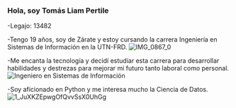 ### Hola, soy Tomás Liam Pertile

-Legajo: 13482

-Tengo 19 años, soy de Zárate y estoy cursando la carrera Ingeniería en Sistemas de Información en la UTN-FRD.
![IMG_0867_0](https://user-images.githubusercontent.com/112728308/227094385-98554ff8-b0dc-40a5-a5d3-e902822a655e.jpg)

-Me encanta la tecnología y decidí estudiar esta carrera para desarrollar habilidades y destrezas para mejorar mi futuro tanto laboral como personal.
![Ingeniero en Sistemas de Información](https://user-images.githubusercontent.com/112728308/227094576-a96b9688-deb6-4c38-926c-f1203737a50a.gif)

-Soy aficionado en Python y me interesa mucho la Ciencia de Datos.
![1_JuXKZEpwgOfQvvSsX0UhGg](https://user-images.githubusercontent.com/112728308/227094309-ba170e26-3683-4267-ac72-8fa2426ff94b.png)
